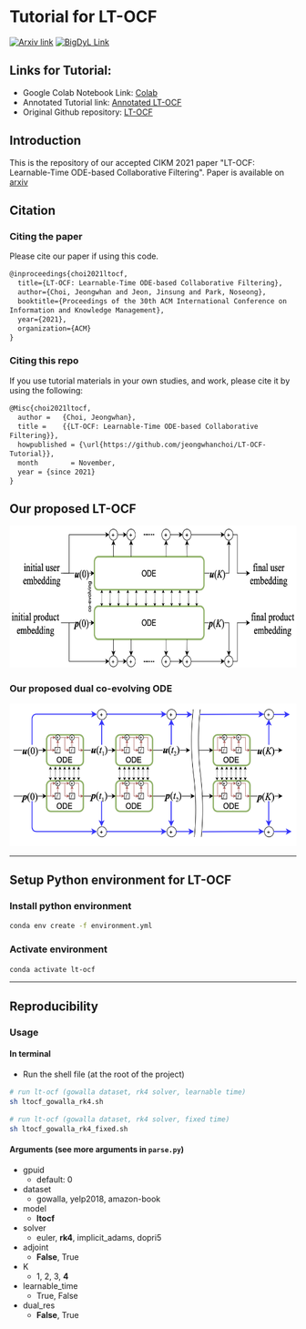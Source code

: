 # Tutorial for LT-OCF

[![Arxiv link](https://img.shields.io/static/v1?label=arXiv&message=LT-OCF&color=red&logo=arxiv)](https://arxiv.org/abs/2108.06208) [![BigDyL Link](https://img.shields.io/static/v1?label=&message=BigDyL&color=blue)](https://sites.google.com/view/npark/home?authuser=0)

## Links for Tutorial: 

- Google Colab Notebook Link: [Colab](https://colab.research.google.com/drive/1FDvaCDuc5TsqKXpuXqXHr-jSsFKS-rx3?usp=sharing)
- Annotated Tutorial link: [Annotated LT-OCF](https://lit.labml.ai/github/jeongwhanchoi/LT-OCF-Tutorial/tree/main/code)
- Original Github repository: [LT-OCF](https://github.com/jeongwhanchoi/LT-OCF)
## Introduction

This is the repository of our accepted CIKM 2021 paper "LT-OCF: Learnable-Time ODE-based Collaborative Filtering". Paper is available on [arxiv](https://arxiv.org/abs/2108.06208)

## Citation

### Citing the paper
Please cite our paper if using this code.

```
@inproceedings{choi2021ltocf,
  title={LT-OCF: Learnable-Time ODE-based Collaborative Filtering},
  author={Choi, Jeongwhan and Jeon, Jinsung and Park, Noseong},
  booktitle={Proceedings of the 30th ACM International Conference on Information and Knowledge Management},
  year={2021},
  organization={ACM}
}
```

### Citing this repo
If you use tutorial materials in your own studies, and work, please cite it by using the following:

```
@Misc{choi2021ltocf,
  author =   {Choi, Jeongwhan},
  title =    {{LT-OCF: Learnable-Time ODE-based Collaborative Filtering}},
  howpublished = {\url{https://github.com/jeongwhanchoi/LT-OCF-Tutorial}},
  month        = November,
  year = {since 2021}
}
```

## Our proposed LT-OCF

 <img src="img/lt-ocf.png" height="250">

### Our proposed dual co-evolving ODE

<img src="img/dualres.png" height="250">

---

## Setup Python environment for LT-OCF

### Install python environment

```bash
conda env create -f environment.yml   
```

### Activate environment
```bash
conda activate lt-ocf
```

---

## Reproducibility
### Usage

#### In terminal
- Run the shell file (at the root of the project)
```bash
# run lt-ocf (gowalla dataset, rk4 solver, learnable time)
sh ltocf_gowalla_rk4.sh
```
```bash
# run lt-ocf (gowalla dataset, rk4 solver, fixed time)
sh ltocf_gowalla_rk4_fixed.sh
```

#### Arguments (see more arguments in `parse.py`)
- gpuid
    - default: 0
- dataset
    - gowalla, yelp2018, amazon-book
- model
    - **ltocf**
- solver
    - euler, **rk4**, implicit_adams, dopri5
- adjoint
    - **False**, True
- K
    - 1, 2, 3, **4**
- learnable_time
    - True, False
- dual_res
    - **False**, True
